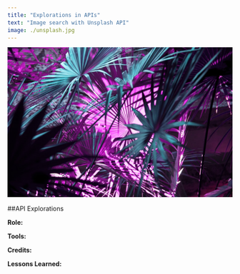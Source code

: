 ```yaml
---
title: "Explorations in APIs"
text: "Image search with Unsplash API"
image: ./unsplash.jpg
---
```


![Hero](./unsplash.jpg)

##API Explorations

**Role:**

**Tools:**

**Credits:**

**Lessons Learned:**

